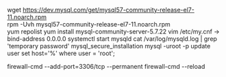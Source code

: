   
  wget https://dev.mysql.com/get/mysql57-community-release-el7-11.noarch.rpm  
  rpm -Uvh mysql57-community-release-el7-11.noarch.rpm  
  yum repolist 
  yum install mysql-community-server-5.7.22 
  vim /etc/my.cnf -> bind-address 0.0.0.0 
  systemctl start mysqld 
  cat /var/log/mysqld.log | grep 'temporary password' 
  mysql_secure_installation 
  mysql -uroot -p 
  update user set host='%' where user = 'root'; 
  
  firewall-cmd --add-port=3306/tcp --permanent 
  firewall-cmd --reload 
  
  
